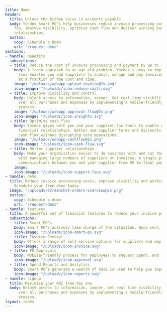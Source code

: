 ```yaml
---
title: Home
header:
  title: Unlock the hidden value in accounts payable
  body: Yordex Smart PO’s help businesses reduce invoice processing costs by up to
    75%, improve visibility, optimise cash flow and deliver winning buyer-supplier
    relationships.
  button:
    copy: Schedule a Demo
    url: "/request-demo"
sections:
- handle: benefits
  subsections:
  - title: Reduce the cost of invoice processing and payment by up to 75%
    body: A fresh approach to an age old problem. Yordex’s easy to implement, collaborative
      tool enables you and suppliers to submit, manage and pay invoices and expenses
      at a fraction of the cost and time.
    image: "/uploads/webapp-upload-invoice@2x.png"
    icon-image: "/uploads/icon-reduce-costs.svg"
  - title: Improve visibility and control
    body: Unlock access to information, sooner. Get real time visibility and control
      over all purchases and expenses by implementing a mobile-friendly PO approval
      process.
    image: "/uploads/webapp-approval-flow@2x.png"
    icon-image: "/uploads/icon-insights.svg"
  - title: Optimise cash flow
    body: Yordex gives both you and your supplier the tools to enable more efficient
      financial relationships. Better use supplier terms and discounts to optimise
      cash flow without disrupting core operations.
    image: "/uploads/webapp-cashflow@2x.png"
    icon-image: "/uploads/icon-cash-flow.svg"
  - title: Better supplier relationships
    body: Make your organisation easier to do business with and cut the overhead associated
      with managing large numbers of suppliers or invoices. A single place for all
      communications between you and your supplier from PO to final payment.
    image:
    icon-image: "/uploads/icon-support-love.svg"
- handle: demo
  title: Reduce invoice processing costs, improve visibility and working capital.
    Schedule your free demo today.
  image: "/uploads/screenshot-orders-overview@2x.png"
  button:
    copy: Schedule a demo
    url: "/request-demo"
- handle: features
  title: A powerful set of financial features to reduce your invoice processing cost
  subsections:
  - title: Smart PO's
    body: Smart PO’s actively take charge of the situation. Once sent, they will make sure they are completed until final payment with as little involvement from you as possible. They will auto-reconcile, auto-receive and auto-pay thereby saving you lots of time.
    icon-image: "/uploads/icon-smart-po.svg"
  - title: Invoice Central
    body: Offers a range of self-service options for suppliers and employees to match invoices and deliveries to orders including self-matching, self-billing and invoice scanning (OCR). There is a suitable option for every supplier to help you save lots of time.
    icon-image: "/uploads/icon-invoice.svg"
  - title: PO Approvals
    body: Mobile-friendly process for employees to request spend, and for managers to approve it. Implementing a PO process will greatly improve visibility and control while Yordex will keep things simple for employees.
    icon-image: "/uploads/icon-approval.svg"
  - title: Spend Reports and Analytics
    body: Smart PO’s generate a wealth of data is used to help you improve cash flow and margins. Improve cash forecasting, optimise use of existing payment terms and identity opportunities to further improve terms or process efficiency.
    icon-image: "/uploads/icon-reports.svg"
- handle: signup
  title: Maximise your ROI from day one
  body: Unlock access to information, sooner. Get real time visibility and control
      over all purchases and expenses by implementing a mobile-friendly PO approval
      process.
layout: index
---
```


